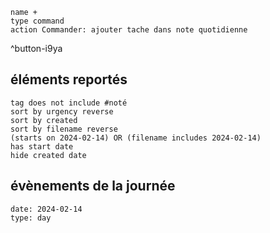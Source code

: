 

```button
name +
type command
action Commander: ajouter tache dans note quotidienne
```
^button-i9ya
## éléments reportés
```tasks
tag does not include #noté 
sort by urgency reverse
sort by created 
sort by filename reverse
(starts on 2024-02-14) OR (filename includes 2024-02-14)
has start date
hide created date
```

## évènements de la journée
```gEvent
date: 2024-02-14
type: day
```